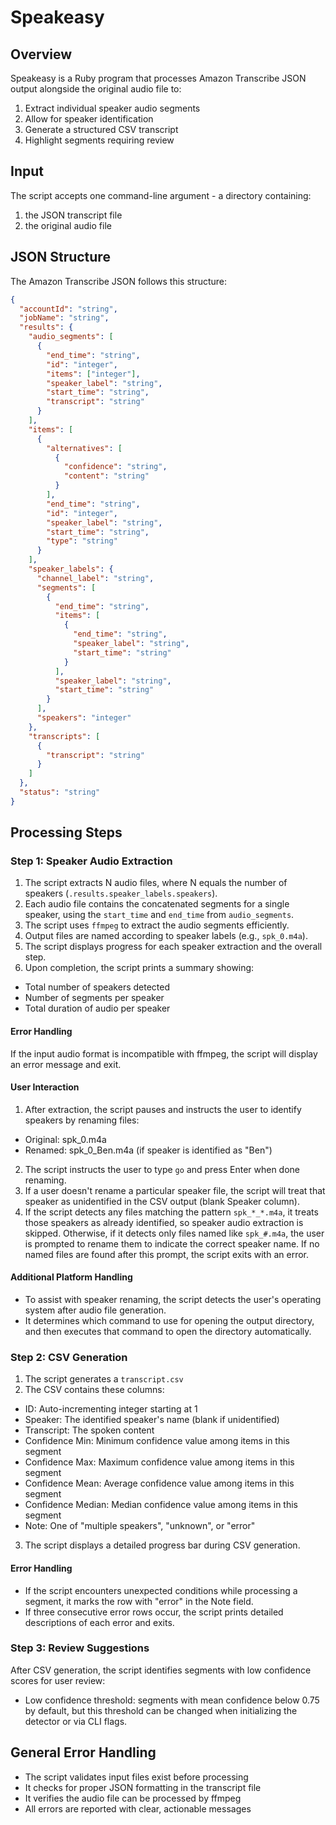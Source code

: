 # Speakeasy

## Overview

Speakeasy is a Ruby program that processes Amazon Transcribe JSON output alongside the original audio file to:

1. Extract individual speaker audio segments
2. Allow for speaker identification
3. Generate a structured CSV transcript
4. Highlight segments requiring review

## Input

The script accepts one command-line argument - a directory containing:

1. the JSON transcript file
2. the original audio file

## JSON Structure

The Amazon Transcribe JSON follows this structure:

```json
{
  "accountId": "string",
  "jobName": "string",
  "results": {
    "audio_segments": [
      {
        "end_time": "string",
        "id": "integer",
        "items": ["integer"],
        "speaker_label": "string",
        "start_time": "string",
        "transcript": "string"
      }
    ],
    "items": [
      {
        "alternatives": [
          {
            "confidence": "string",
            "content": "string"
          }
        ],
        "end_time": "string",
        "id": "integer",
        "speaker_label": "string",
        "start_time": "string",
        "type": "string"
      }
    ],
    "speaker_labels": {
      "channel_label": "string",
      "segments": [
        {
          "end_time": "string",
          "items": [
            {
              "end_time": "string",
              "speaker_label": "string",
              "start_time": "string"
            }
          ],
          "speaker_label": "string",
          "start_time": "string"
        }
      ],
      "speakers": "integer"
    },
    "transcripts": [
      {
        "transcript": "string"
      }
    ]
  },
  "status": "string"
}
```

## Processing Steps

### Step 1: Speaker Audio Extraction

1. The script extracts N audio files, where N equals the number of speakers (`.results.speaker_labels.speakers`).
2. Each audio file contains the concatenated segments for a single speaker, using the `start_time` and `end_time` from `audio_segments`.
3. The script uses `ffmpeg` to extract the audio segments efficiently.
4. Output files are named according to speaker labels (e.g., `spk_0.m4a`).
5. The script displays progress for each speaker extraction and the overall step.
6. Upon completion, the script prints a summary showing:
  - Total number of speakers detected
  - Number of segments per speaker
  - Total duration of audio per speaker

#### Error Handling

If the input audio format is incompatible with ffmpeg, the script will display an error message and exit.

#### User Interaction

1. After extraction, the script pauses and instructs the user to identify speakers by renaming files:
  - Original: spk\_0.m4a
  - Renamed: spk\_0\_Ben.m4a (if speaker is identified as "Ben")

2. The script instructs the user to type `go` and press Enter when done renaming.
3. If a user doesn't rename a particular speaker file, the script will treat that speaker as unidentified in the CSV
   output (blank Speaker column).
4. If the script detects any files matching the pattern `spk_*_*.m4a`, it treats those speakers as already identified,
   so speaker audio extraction is skipped. Otherwise, if it detects only files named like `spk_#.m4a`, the user is
   prompted to rename them to indicate the correct speaker name. If no named files are found after this prompt, the
   script exits with an error.

#### Additional Platform Handling

- To assist with speaker renaming, the script detects the user's operating system after audio file generation.
- It determines which command to use for opening the output directory, and then executes that command to open the directory automatically.

### Step 2: CSV Generation

1. The script generates a `transcript.csv`
2. The CSV contains these columns:
  - ID: Auto-incrementing integer starting at 1
  - Speaker: The identified speaker's name (blank if unidentified)
  - Transcript: The spoken content
  - Confidence Min: Minimum confidence value among items in this segment
  - Confidence Max: Maximum confidence value among items in this segment
  - Confidence Mean: Average confidence value among items in this segment
  - Confidence Median: Median confidence value among items in this segment
  - Note: One of "multiple speakers", "unknown", or "error"
3. The script displays a detailed progress bar during CSV generation.

#### Error Handling

- If the script encounters unexpected conditions while processing a segment, it marks the row with "error" in the Note field.
- If three consecutive error rows occur, the script prints detailed descriptions of each error and exits.

### Step 3: Review Suggestions

After CSV generation, the script identifies segments with low confidence scores for user review:

- Low confidence threshold: segments with mean confidence below 0.75 by default,
  but this threshold can be changed when initializing the detector or via CLI flags.

## General Error Handling

- The script validates input files exist before processing
- It checks for proper JSON formatting in the transcript file
- It verifies the audio file can be processed by ffmpeg
- All errors are reported with clear, actionable messages
